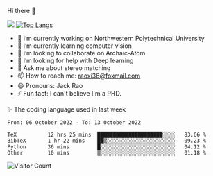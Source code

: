Hi there 👋

![](https://github-readme-stats.vercel.app/api?username=Raohaocheng)
[![Top Langs](https://github-readme-stats.vercel.app/api/top-langs/?username=Raohaocheng&layout=compact)](https://github.com/anuraghazra/github-readme-stats)

- 🔭 I’m currently working on Northwestern Polytechnical University
- 🌱 I’m currently learning computer vision
- 👯 I’m looking to collaborate on Archaic-Atom
- 🤔 I’m looking for help with Deep learning
- 💬 Ask me about stereo matching
- 📫 How to reach me: raoxi36@foxmail.com
- 😄 Pronouns: Jack Rao
- ⚡ Fun fact: I can't believe I'm a PHD.

✨ The coding language used in last week
<!--START_SECTION:waka-->

```text
From: 06 October 2022 - To: 13 October 2022

TeX          12 hrs 25 mins  █████████████████████░░░░   83.66 %
BibTeX       1 hr 22 mins    ██▒░░░░░░░░░░░░░░░░░░░░░░   09.23 %
Python       36 mins         █░░░░░░░░░░░░░░░░░░░░░░░░   04.12 %
Other        10 mins         ▒░░░░░░░░░░░░░░░░░░░░░░░░   01.18 %
```

<!--END_SECTION:waka-->

![Visitor Count](https://profile-counter.glitch.me/Raohaocheng/count.svg)
